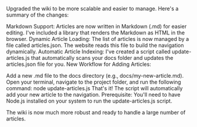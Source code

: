 Upgraded the wiki to be more scalable and easier to manage. Here's a summary of the changes:

Markdown Support: Articles are now written in Markdown (.md) for easier editing. I've included a library that renders the Markdown as HTML in the browser.
Dynamic Article Loading: The list of articles is now managed by a file called articles.json. The website reads this file to build the navigation dynamically.
Automatic Article Indexing: I've created a script called update-articles.js that automatically scans your docs folder and updates the articles.json file for you.
New Workflow for Adding Articles:

Add a new .md file to the docs directory (e.g., docs/my-new-article.md).
Open your terminal, navigate to the project folder, and run the following command:
node update-articles.js
That's it! The script will automatically add your new article to the navigation.
Prerequisite: You'll need to have Node.js installed on your system to run the update-articles.js script.

The wiki is now much more robust and ready to handle a large number of articles.